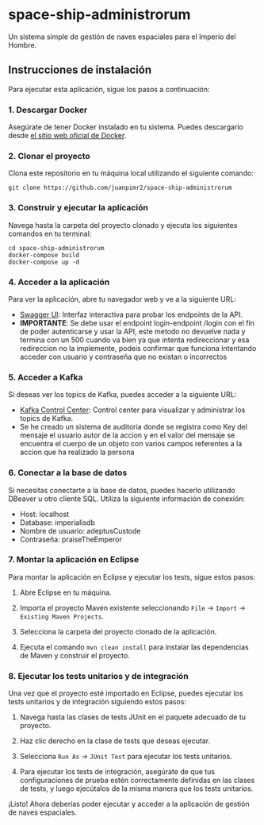 # space-ship-administrorum

Un sistema simple de gestión de naves espaciales para el Imperio del Hombre.

## Instrucciones de instalación

Para ejecutar esta aplicación, sigue los pasos a continuación:

### 1. Descargar Docker

Asegúrate de tener Docker instalado en tu sistema. Puedes descargarlo desde [el sitio web oficial de Docker](https://www.docker.com/get-started).

### 2. Clonar el proyecto

Clona este repositorio en tu máquina local utilizando el siguiente comando:

```
git clone https://github.com/juanpimr2/space-ship-administrorum
```

### 3. Construir y ejecutar la aplicación

Navega hasta la carpeta del proyecto clonado y ejecuta los siguientes comandos en tu terminal:

```
cd space-ship-administrorum
docker-compose build
docker-compose up -d
```

### 4. Acceder a la aplicación

Para ver la aplicación, abre tu navegador web y ve a la siguiente URL:

- [Swagger UI](http://localhost:8080/swagger-ui/index.html): Interfaz interactiva para probar los endpoints de la API.
- **IMPORTANTE**: Se debe usar el endpoint login-endpoint /login con el fin de poder autenticarse y usar la API, este metodo no devuelve nada y termina con un 500 cuando va bien ya que intenta redireccionar y esa redireccion no la implemente, podeis confirmar que funciona intentando acceder con usuario y contraseña que no existan o incorrectos

### 5. Acceder a Kafka

Si deseas ver los topics de Kafka, puedes acceder a la siguiente URL:

- [Kafka Control Center](http://localhost:8090/): Control center para visualizar y administrar los topics de Kafka.
- Se he creado un sistema de auditoria donde se registra como Key del mensaje el usuario autor de la accion y en el valor del mensaje se encuentra el cuerpo de un objeto con varios campos referentes a la accion que ha realizado la persona

### 6. Conectar a la base de datos

Si necesitas conectarte a la base de datos, puedes hacerlo utilizando DBeaver u otro cliente SQL. Utiliza la siguiente información de conexión:

- Host: localhost
- Database: imperialisdb
- Nombre de usuario: adeptusCustode
- Contraseña: praiseTheEmperor

### 7. Montar la aplicación en Eclipse

Para montar la aplicación en Eclipse y ejecutar los tests, sigue estos pasos:

1. Abre Eclipse en tu máquina.

2. Importa el proyecto Maven existente seleccionando `File` -> `Import` -> `Existing Maven Projects`.

3. Selecciona la carpeta del proyecto clonado de la aplicación.

4. Ejecuta el comando `mvn clean install` para instalar las dependencias de Maven y construir el proyecto.

### 8. Ejecutar los tests unitarios y de integración

Una vez que el proyecto esté importado en Eclipse, puedes ejecutar los tests unitarios y de integración siguiendo estos pasos:

1. Navega hasta las clases de tests JUnit en el paquete adecuado de tu proyecto.

2. Haz clic derecho en la clase de tests que deseas ejecutar.

3. Selecciona `Run As` -> `JUnit Test` para ejecutar los tests unitarios.

4. Para ejecutar los tests de integración, asegúrate de que tus configuraciones de prueba estén correctamente definidas en las clases de tests, y luego ejecútalos de la misma manera que los tests unitarios.

¡Listo! Ahora deberías poder ejecutar y acceder a la aplicación de gestión de naves espaciales.
